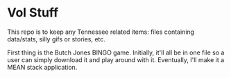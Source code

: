 # Vol Stuff
This repo is to keep any Tennessee related items: files containing data/stats, silly gifs or stories, etc.

First thing is the Butch Jones BINGO game.  Initially, it'll all be in one file so a user can simply download it and play around with it.  Eventually, I'll make it a MEAN stack application.
